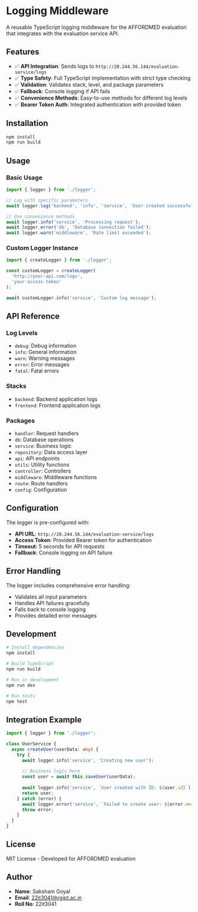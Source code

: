 # Logging Middleware

A reusable TypeScript logging middleware for the AFFORDMED evaluation that integrates with the evaluation service API.

## Features

- ✅ **API Integration**: Sends logs to `http://20.244.56.144/evaluation-service/logs`
- ✅ **Type Safety**: Full TypeScript implementation with strict type checking
- ✅ **Validation**: Validates stack, level, and package parameters
- ✅ **Fallback**: Console logging if API fails
- ✅ **Convenience Methods**: Easy-to-use methods for different log levels
- ✅ **Bearer Token Auth**: Integrated authentication with provided token

## Installation

```bash
npm install
npm run build
```

## Usage

### Basic Usage

```typescript
import { logger } from './logger';

// Log with specific parameters
await logger.log('backend', 'info', 'service', 'User created successfully');

// Use convenience methods
await logger.info('service', 'Processing request');
await logger.error('db', 'Database connection failed');
await logger.warn('middleware', 'Rate limit exceeded');
```

### Custom Logger Instance

```typescript
import { createLogger } from './logger';

const customLogger = createLogger(
  'http://your-api.com/logs',
  'your-access-token'
);

await customLogger.info('service', 'Custom log message');
```

## API Reference

### Log Levels
- `debug`: Debug information
- `info`: General information
- `warn`: Warning messages
- `error`: Error messages
- `fatal`: Fatal errors

### Stacks
- `backend`: Backend application logs
- `frontend`: Frontend application logs

### Packages
- `handler`: Request handlers
- `db`: Database operations
- `service`: Business logic
- `repository`: Data access layer
- `api`: API endpoints
- `utils`: Utility functions
- `controller`: Controllers
- `middleware`: Middleware functions
- `route`: Route handlers
- `config`: Configuration

## Configuration

The logger is pre-configured with:
- **API URL**: `http://20.244.56.144/evaluation-service/logs`
- **Access Token**: Provided Bearer token for authentication
- **Timeout**: 5 seconds for API requests
- **Fallback**: Console logging on API failure

## Error Handling

The logger includes comprehensive error handling:
- Validates all input parameters
- Handles API failures gracefully
- Falls back to console logging
- Provides detailed error messages

## Development

```bash
# Install dependencies
npm install

# Build TypeScript
npm run build

# Run in development
npm run dev

# Run tests
npm test
```

## Integration Example

```typescript
import { logger } from './logger';

class UserService {
  async createUser(userData: any) {
    try {
      await logger.info('service', 'Creating new user');
      
      // Business logic here
      const user = await this.saveUser(userData);
      
      await logger.info('service', `User created with ID: ${user.id}`);
      return user;
    } catch (error) {
      await logger.error('service', `Failed to create user: ${error.message}`);
      throw error;
    }
  }
}
```

## License

MIT License - Developed for AFFORDMED evaluation

## Author

- **Name**: Saksham Goyal
- **Email**: 22it3041@rgipt.ac.in
- **Roll No**: 22it3041
